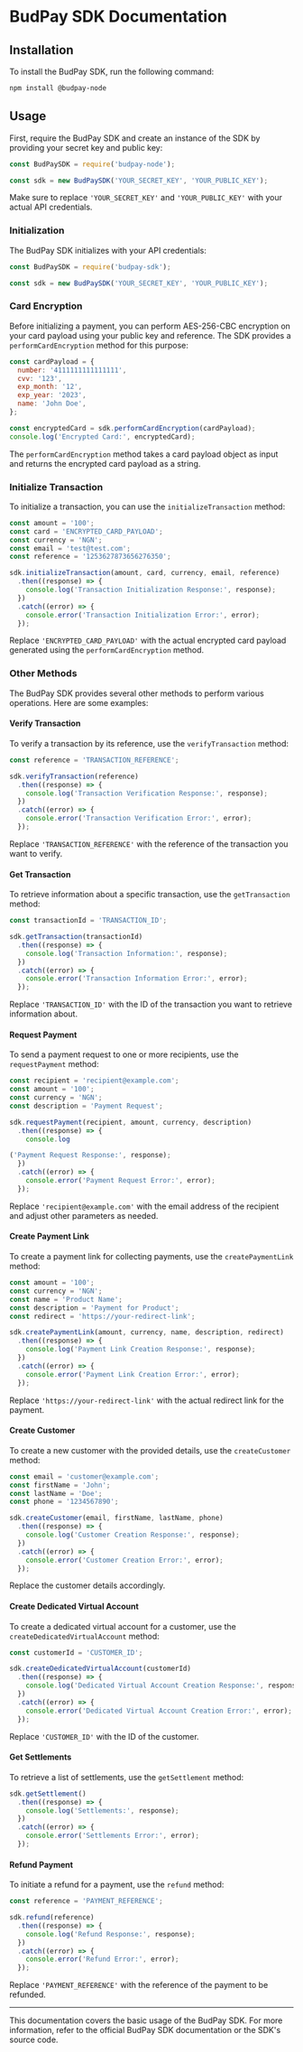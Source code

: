 

# BudPay SDK Documentation

## Installation

To install the BudPay SDK, run the following command:

```bash
npm install @budpay-node
```

## Usage

First, require the BudPay SDK and create an instance of the SDK by providing your secret key and public key:

```javascript
const BudPaySDK = require('budpay-node');

const sdk = new BudPaySDK('YOUR_SECRET_KEY', 'YOUR_PUBLIC_KEY');
```

Make sure to replace `'YOUR_SECRET_KEY'` and `'YOUR_PUBLIC_KEY'` with your actual API credentials.

### Initialization

The BudPay SDK initializes with your API credentials:

```javascript
const BudPaySDK = require('budpay-sdk');

const sdk = new BudPaySDK('YOUR_SECRET_KEY', 'YOUR_PUBLIC_KEY');
```

### Card Encryption

Before initializing a payment, you can perform AES-256-CBC encryption on your card payload using your public key and reference. The SDK provides a `performCardEncryption` method for this purpose:

```javascript
const cardPayload = {
  number: '4111111111111111',
  cvv: '123',
  exp_month: '12',
  exp_year: '2023',
  name: 'John Doe',
};

const encryptedCard = sdk.performCardEncryption(cardPayload);
console.log('Encrypted Card:', encryptedCard);
```

The `performCardEncryption` method takes a card payload object as input and returns the encrypted card payload as a string.

### Initialize Transaction

To initialize a transaction, you can use the `initializeTransaction` method:

```javascript
const amount = '100';
const card = 'ENCRYPTED_CARD_PAYLOAD';
const currency = 'NGN';
const email = 'test@test.com';
const reference = '1253627873656276350';

sdk.initializeTransaction(amount, card, currency, email, reference)
  .then((response) => {
    console.log('Transaction Initialization Response:', response);
  })
  .catch((error) => {
    console.error('Transaction Initialization Error:', error);
  });
```

Replace `'ENCRYPTED_CARD_PAYLOAD'` with the actual encrypted card payload generated using the `performCardEncryption` method.

### Other Methods

The BudPay SDK provides several other methods to perform various operations. Here are some examples:

#### Verify Transaction

To verify a transaction by its reference, use the `verifyTransaction` method:

```javascript
const reference = 'TRANSACTION_REFERENCE';

sdk.verifyTransaction(reference)
  .then((response) => {
    console.log('Transaction Verification Response:', response);
  })
  .catch((error) => {
    console.error('Transaction Verification Error:', error);
  });
```

Replace `'TRANSACTION_REFERENCE'` with the reference of the transaction you want to verify.

#### Get Transaction

To retrieve information about a specific transaction, use the `getTransaction` method:

```javascript
const transactionId = 'TRANSACTION_ID';

sdk.getTransaction(transactionId)
  .then((response) => {
    console.log('Transaction Information:', response);
  })
  .catch((error) => {
    console.error('Transaction Information Error:', error);
  });
```

Replace `'TRANSACTION_ID'` with the ID of the transaction you want to retrieve information about.

#### Request Payment

To send a payment request to one or more recipients, use the `requestPayment` method:

```javascript
const recipient = 'recipient@example.com';
const amount = '100';
const currency = 'NGN';
const description = 'Payment Request';

sdk.requestPayment(recipient, amount, currency, description)
  .then((response) => {
    console.log

('Payment Request Response:', response);
  })
  .catch((error) => {
    console.error('Payment Request Error:', error);
  });
```

Replace `'recipient@example.com'` with the email address of the recipient and adjust other parameters as needed.

#### Create Payment Link

To create a payment link for collecting payments, use the `createPaymentLink` method:

```javascript
const amount = '100';
const currency = 'NGN';
const name = 'Product Name';
const description = 'Payment for Product';
const redirect = 'https://your-redirect-link';

sdk.createPaymentLink(amount, currency, name, description, redirect)
  .then((response) => {
    console.log('Payment Link Creation Response:', response);
  })
  .catch((error) => {
    console.error('Payment Link Creation Error:', error);
  });
```

Replace `'https://your-redirect-link'` with the actual redirect link for the payment.

#### Create Customer

To create a new customer with the provided details, use the `createCustomer` method:

```javascript
const email = 'customer@example.com';
const firstName = 'John';
const lastName = 'Doe';
const phone = '1234567890';

sdk.createCustomer(email, firstName, lastName, phone)
  .then((response) => {
    console.log('Customer Creation Response:', response);
  })
  .catch((error) => {
    console.error('Customer Creation Error:', error);
  });
```

Replace the customer details accordingly.

#### Create Dedicated Virtual Account

To create a dedicated virtual account for a customer, use the `createDedicatedVirtualAccount` method:

```javascript
const customerId = 'CUSTOMER_ID';

sdk.createDedicatedVirtualAccount(customerId)
  .then((response) => {
    console.log('Dedicated Virtual Account Creation Response:', response);
  })
  .catch((error) => {
    console.error('Dedicated Virtual Account Creation Error:', error);
  });
```

Replace `'CUSTOMER_ID'` with the ID of the customer.

#### Get Settlements

To retrieve a list of settlements, use the `getSettlement` method:

```javascript
sdk.getSettlement()
  .then((response) => {
    console.log('Settlements:', response);
  })
  .catch((error) => {
    console.error('Settlements Error:', error);
  });
```

#### Refund Payment

To initiate a refund for a payment, use the `refund` method:

```javascript
const reference = 'PAYMENT_REFERENCE';

sdk.refund(reference)
  .then((response) => {
    console.log('Refund Response:', response);
  })
  .catch((error) => {
    console.error('Refund Error:', error);
  });
```

Replace `'PAYMENT_REFERENCE'` with the reference of the payment to be refunded.

---

This documentation covers the basic usage of the BudPay SDK. For more information, refer to the official BudPay SDK documentation or the SDK's source code.

```

